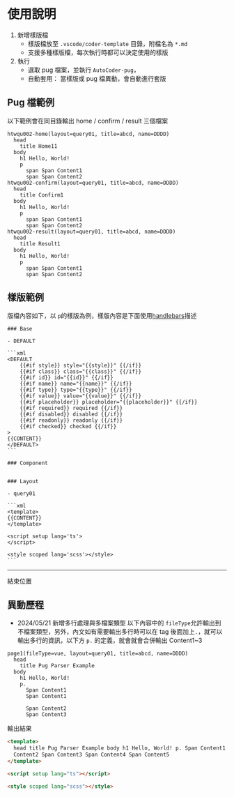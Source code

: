 # 使用說明

1. 新增樣版檔
   - 樣版檔放至 `.vscode/coder-template` 目錄，附檔名為 `*.md`
   - 支援多種樣版檔，每次執行時都可以決定使用的樣版
2. 執行
   - 選取 pug 檔案，並執行 `AutoCoder-pug`，
   - 自動套用： 當樣版或 pug 檔異動，會自動進行套版

## Pug 檔範例

以下範例會在同目錄輸出 home / confirm / result 三個檔案

```pug
htwqu002-home(layout=query01, title=abcd, name=DDDD)
  head
    title Home11
  body
    h1 Hello, World!
    p
      span Span Content1
      span Span Content2
htwqu002-confirm(layout=query01, title=abcd, name=DDDD)
  head
    title Confirm1
  body
    h1 Hello, World!
    p
      span Span Content1
      span Span Content2
htwqu002-result(layout=query01, title=abcd, name=DDDD)
  head
    title Result1
  body
    h1 Hello, World!
    p
      span Span Content1
      span Span Content2
```

## 樣版範例

版檔內容如下，以 `p`的樣版為例，樣版內容是下面使用[handlebars](https://handlebarsjs.com/)描述

    ### Base

    - DEFAULT

    ```xml
    <DEFAULT
        {{#if style}} style="{{style}}" {{/if}}
        {{#if class}} class="{{class}}" {{/if}}
        {{#if id}} id="{{id}}" {{/if}}
        {{#if name}} name="{{name}}" {{/if}}
        {{#if type}} type="{{type}}" {{/if}}
        {{#if value}} value="{{value}}" {{/if}}
        {{#if placeholder}} placeholder="{{placeholder}}" {{/if}}
        {{#if required}} required {{/if}}
        {{#if disabled}} disabled {{/if}}
        {{#if readonly}} readonly {{/if}}
        {{#if checked}} checked {{/if}}
    >
    {{CONTENT}}
    </DEFAULT>
    ```

    ### Component


    ### Layout

    - query01

    ```xml
    <template>
    {{CONTENT}}
    </template>

    <script setup lang='ts'>
    </script>

    <style scoped lang='scss'></style>
    ```

---

結束位置

## 異動歷程

- 2024/05/21 新增多行處理與多檔案類型
  以下內容中的 `fileType`允許輸出到不檔案類型，另外，內文如有需要輸出多行時可以在 tag 後面加上`.`，就可以輸出多行的資訊，以下方 `p.` 的定義，就會就會合併輸出 Content1~3

```pug
page1(fileType=vue, layout=query01, title=abcd, name=DDDD)
  head
    title Pug Parser Example
  body
    h1 Hello, World!
    p.
      Span Content1
      Span Content1

      Span Content2
      Span Content3
```

輸出結果

```html
<template>
  head title Pug Parser Example body h1 Hello, World! p. Span Content1 Span
  Content2 Span Content3 Span Content4 Span Content5
</template>

<script setup lang="ts"></script>

<style scoped lang="scss"></style>
```
